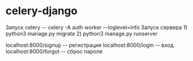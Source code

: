 # celery-django

Запуск celery -- celery -A auth worker --loglevel=info
Запуск сервера 1) python3 manage.py migrate 
2) python3 manage.py runserver

localhost:8000/signup -- регистрация 
localhost:8000/login -- вход 
localhost:8000/forgot -- сброс пароля 

